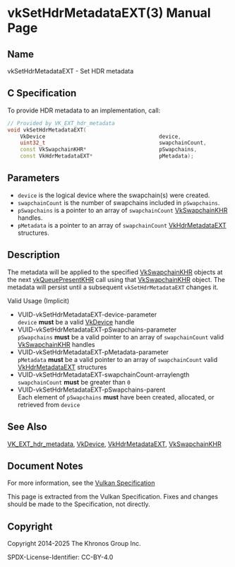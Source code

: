 # vkSetHdrMetadataEXT(3) Manual Page

## Name

vkSetHdrMetadataEXT - Set HDR metadata



## [](#_c_specification)C Specification

To provide HDR metadata to an implementation, call:

```c++
// Provided by VK_EXT_hdr_metadata
void vkSetHdrMetadataEXT(
    VkDevice                                    device,
    uint32_t                                    swapchainCount,
    const VkSwapchainKHR*                       pSwapchains,
    const VkHdrMetadataEXT*                     pMetadata);
```

## [](#_parameters)Parameters

- `device` is the logical device where the swapchain(s) were created.
- `swapchainCount` is the number of swapchains included in `pSwapchains`.
- `pSwapchains` is a pointer to an array of `swapchainCount` [VkSwapchainKHR](https://registry.khronos.org/vulkan/specs/latest/man/html/VkSwapchainKHR.html) handles.
- `pMetadata` is a pointer to an array of `swapchainCount` [VkHdrMetadataEXT](https://registry.khronos.org/vulkan/specs/latest/man/html/VkHdrMetadataEXT.html) structures.

## [](#_description)Description

The metadata will be applied to the specified [VkSwapchainKHR](https://registry.khronos.org/vulkan/specs/latest/man/html/VkSwapchainKHR.html) objects at the next [vkQueuePresentKHR](https://registry.khronos.org/vulkan/specs/latest/man/html/vkQueuePresentKHR.html) call using that [VkSwapchainKHR](https://registry.khronos.org/vulkan/specs/latest/man/html/VkSwapchainKHR.html) object. The metadata will persist until a subsequent `vkSetHdrMetadataEXT` changes it.

Valid Usage (Implicit)

- [](#VUID-vkSetHdrMetadataEXT-device-parameter)VUID-vkSetHdrMetadataEXT-device-parameter  
  `device` **must** be a valid [VkDevice](https://registry.khronos.org/vulkan/specs/latest/man/html/VkDevice.html) handle
- [](#VUID-vkSetHdrMetadataEXT-pSwapchains-parameter)VUID-vkSetHdrMetadataEXT-pSwapchains-parameter  
  `pSwapchains` **must** be a valid pointer to an array of `swapchainCount` valid [VkSwapchainKHR](https://registry.khronos.org/vulkan/specs/latest/man/html/VkSwapchainKHR.html) handles
- [](#VUID-vkSetHdrMetadataEXT-pMetadata-parameter)VUID-vkSetHdrMetadataEXT-pMetadata-parameter  
  `pMetadata` **must** be a valid pointer to an array of `swapchainCount` valid [VkHdrMetadataEXT](https://registry.khronos.org/vulkan/specs/latest/man/html/VkHdrMetadataEXT.html) structures
- [](#VUID-vkSetHdrMetadataEXT-swapchainCount-arraylength)VUID-vkSetHdrMetadataEXT-swapchainCount-arraylength  
  `swapchainCount` **must** be greater than `0`
- [](#VUID-vkSetHdrMetadataEXT-pSwapchains-parent)VUID-vkSetHdrMetadataEXT-pSwapchains-parent  
  Each element of `pSwapchains` **must** have been created, allocated, or retrieved from `device`

## [](#_see_also)See Also

[VK\_EXT\_hdr\_metadata](https://registry.khronos.org/vulkan/specs/latest/man/html/VK_EXT_hdr_metadata.html), [VkDevice](https://registry.khronos.org/vulkan/specs/latest/man/html/VkDevice.html), [VkHdrMetadataEXT](https://registry.khronos.org/vulkan/specs/latest/man/html/VkHdrMetadataEXT.html), [VkSwapchainKHR](https://registry.khronos.org/vulkan/specs/latest/man/html/VkSwapchainKHR.html)

## [](#_document_notes)Document Notes

For more information, see the [Vulkan Specification](https://registry.khronos.org/vulkan/specs/latest/html/vkspec.html#vkSetHdrMetadataEXT)

This page is extracted from the Vulkan Specification. Fixes and changes should be made to the Specification, not directly.

## [](#_copyright)Copyright

Copyright 2014-2025 The Khronos Group Inc.

SPDX-License-Identifier: CC-BY-4.0